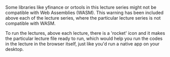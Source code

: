 Some libraries like yfinance or ortools in this lecture series might not be compatible with Web Assemblies (WASM). This warning has been included above each of the lecture series, where the particular lecture series is not compatible with WASM.

To run the lectures, above each lecture, there is a 'rocket' icon and it makes the particular lecture file ready to run, which would help you run the codes in the lecture in the browser itself, just like you'd run a native app on your desktop.